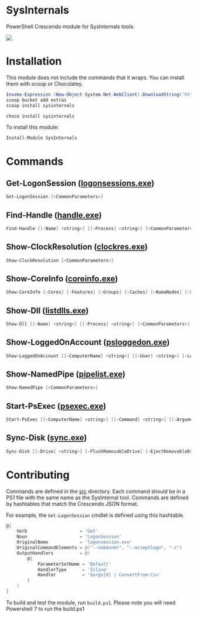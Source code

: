 # SysInternals

PowerShell Crescendo module for SysInternals tools.

![](https://img.shields.io/powershellgallery/dt/sysinternals?style=for-the-badge)

# Installation 

This module does not include the commands that it wraps. You can install them with scoop or Chocolatey.

```powershell
Invoke-Expression (New-Object System.Net.WebClient).DownloadString('https://get.scoop.sh')
scoop bucket add extras
scoop install sysinternals
```

```powershell
choco install sysinternals
```

To install this module: 

```powershell
Install-Module SysInternals
```


# Commands
## Get-LogonSession ([logonsessions.exe](https://docs.microsoft.com/en-us/sysinternals/downloads/logonsessions))

```powershell
Get-LogonSession [<CommonParameters>]
```

## Find-Handle ([handle.exe](https://docs.microsoft.com/en-us/sysinternals/downloads/handle))

```powershell
Find-Handle [[-Name] <string>] [[-Process] <string>] [<CommonParameters>]
```

## Show-ClockResolution ([clockres.exe](https://docs.microsoft.com/en-us/sysinternals/downloads/clockres))

```powershell
Show-ClockResolution [<CommonParameters>]
```

## Show-CoreInfo ([coreinfo.exe](https://docs.microsoft.com/en-us/sysinternals/downloads/coreinfo))

```powershell
Show-CoreInfo [-Cores] [-Features] [-Groups] [-Caches] [-NumaNodes] [-Sockets] [-NumaAccessCost] [-Virtualization] [<CommonParameters>]
```

## Show-Dll ([listdlls.exe](https://docs.microsoft.com/en-us/sysinternals/downloads/listdlls))

```powershell
Show-Dll [[-Name] <string>] [[-Process] <string>] [<CommonParameters>]
```

## Show-LoggedOnAccount ([psloggedon.exe](https://docs.microsoft.com/en-us/sysinternals/downloads/psloggedon))

```powershell
Show-LoggedOnAccount [[-ComputerName] <string>] [[-User] <string>] [-Local] [-NoLogonTimes] [<CommonParameters>]
```

## Show-NamedPipe ([pipelist.exe](https://docs.microsoft.com/en-us/sysinternals/downloads/pipelist))

```powershell
Show-NamedPipe [<CommonParameters>]
```

## Start-PsExec ([psexec.exe](https://docs.microsoft.com/en-us/sysinternals/downloads/psexec))

```powershell
Start-PsExec [[-ComputerName] <string>] [[-Command] <string>] [[-Arguments] <string>] [-System] [<CommonParameters>]
```

## Sync-Disk ([sync.exe](https://docs.microsoft.com/en-us/sysinternals/downloads/sync))

```powershell
Sync-Disk [[-Drive] <string>] [-FlushRemovableDrive] [-EjectRemovableDrive] [<CommonParameters>]
```

# Contributing

Commands are defined in the [src](./src) directory. Each command should be in a PS1 file with the same name as the SysInternal tool. Commands are defined by hashtables that match the Crescendo JSON format. 

For example, the `Get-LogonSession` cmdlet is defined using this hashtable. 

```powershell
@{
    Verb                    = 'Get'
    Noun                    = 'LogonSession'
    OriginalName            = 'logonsession.exe'
    OriginalCommandElements = @("--nobanner", "--acceptlogo", "-c")
    OutputHandlers          = @(
        @{
            ParameterSetName = 'Default'
            HandlerType      = 'Inline'
            Handler          = '$args[0] | ConvertFrom-Csv'
        }
    )
}
```

To build and test the module, run `build.ps1`. Please note you will need Powershell 7 to run the build.ps1
